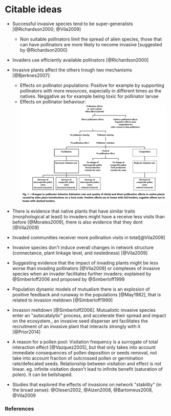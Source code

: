 # Citable ideas

* Successful invasive species tend to be super-generalists [@Richardson2000; @Vila2009]
    - Non suitable pollinators limit the spread of alien species, those that can have pollinators are more likely to necome invasive [suggested by @Richardson2000]

* Invaders use efficiently available pollinators [@Richardson2000]

* Invasive plants affect the others trough two mechanisms [@Bjerknes2007]:
    - Effects on pollinator populations: Positive for example by supporting pollinators with more resources, especially in different times as the natives. Neggative as for example being toxic for pollinator larvae
    - Effects on pollinator behaviour:
    ![changes_in_poll_behaviour_bjerknes2007](figures/changes_in_poll_behaviour_bjerknes2007)

* There is evidence that native plants that have similar traits (morphological at least) to invaders might have a receive less visits than before [@Morales2009], there is also evidence that they dont [@Vila2009]

* Invaded communities receiver more pollination visits in total[@Vila2009]

* Invasive species don't induce overall changes in network structure (connectance, plant linkage level, and nestedness) [@Vila2009]

* Suggesting evidence that the impact of invading plants might be less worse than invading pollinators [@Vila2009] or complexes of invasive species when an invader facilitates further invaders; explained by @Simberloff2006 and proposed by @Simberloff1999

* Population dynamic models of mutualism there is an explosion of positive feedback and runaway in the populations [@May1982], that is related to invasion meldown [@Simberloff1999]

* Invasion meltdown [@Simberloff2006]. Mutualistic invasive species enter an "autocatalytic" process, and accelerate their spread and impact on the ecosystem., an invasive seed disperser ant facilitates the recruitment of an invasive plant that interacts strongly with it [@Prior2014]  

* A reason for a pollen pool: Visitation frequency is a surrogate of total interaction effect [@Vazquez2005], but that only takes into account immediate consequences of pollen deposition or seeds removal, not take into account fraction of outcrossed pollen or germination rate/defecated seeds. Relationship between visitation and effect is not linear. eg. infinite visitation doesn't lead to infinite benefit (saturation of polen). It can be bellshaped.

* Studies that explored the effects of invasions on network "stability" (in the broad sense): @Olesen2002, @Aizen2008, @Bartomeus2008, @Vila2009

### References
